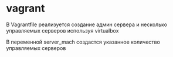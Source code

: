 # vagrant
В Vagrantfile реализуется создание админ сервера и несколько управляемых серверов используя virtualbox

В переменной server_mach создастся указанное количество управляемых серверов
